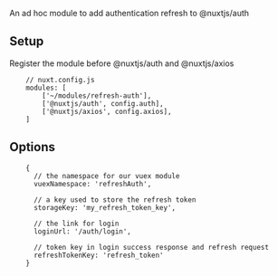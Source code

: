 
An ad hoc module to add authentication refresh to @nuxtjs/auth

## Setup

Register the module before @nuxtjs/auth and @nuxtjs/axios
```
    // nuxt.config.js
    modules: [
        ['~/modules/refresh-auth'],
        ['@nuxtjs/auth', config.auth],
        ['@nuxtjs/axios', config.axios],
    ]
```


## Options

```
    {
      // the namespace for our vuex module
      vuexNamespace: 'refreshAuth',
      
      // a key used to store the refresh token
      storageKey: 'my_refresh_token_key',
      
      // the link for login
      loginUrl: '/auth/login',
      
      // token key in login success response and refresh request
      refreshTokenKey: 'refresh_token'
    }
```
